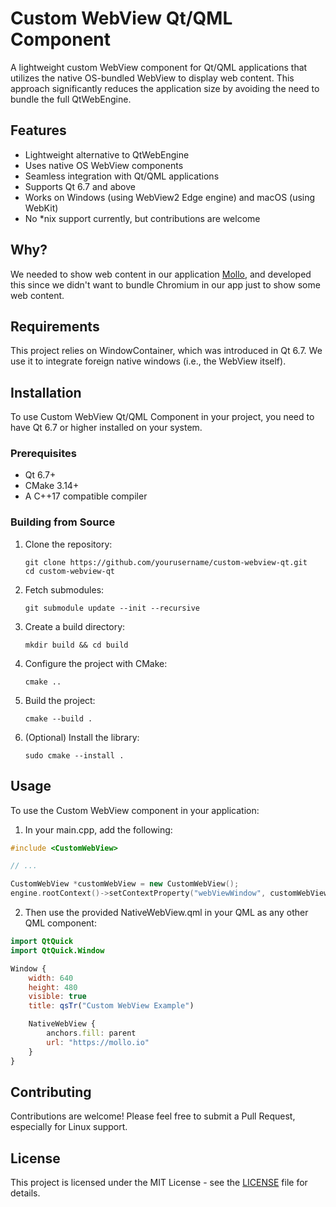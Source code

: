 # Custom WebView Qt/QML Component

A lightweight custom WebView component for Qt/QML applications that utilizes the native OS-bundled WebView to display web content. This approach significantly reduces the application size by avoiding the need to bundle the full QtWebEngine.

## Features

- Lightweight alternative to QtWebEngine
- Uses native OS WebView components
- Seamless integration with Qt/QML applications
- Supports Qt 6.7 and above
- Works on Windows (using WebView2 Edge engine) and macOS (using WebKit)
- No *nix support currently, but contributions are welcome

## Why?

We needed to show web content in our application [Mollo](https://mollo.io), and developed this since we didn't want to bundle Chromium in our app just to show some web content. 

## Requirements

This project relies on WindowContainer, which was introduced in Qt 6.7. We use it to integrate foreign native windows (i.e., the WebView itself).

## Installation

To use Custom WebView Qt/QML Component in your project, you need to have Qt 6.7 or higher installed on your system.

### Prerequisites

- Qt 6.7+
- CMake 3.14+
- A C++17 compatible compiler

### Building from Source

1. Clone the repository:
   ```
   git clone https://github.com/yourusername/custom-webview-qt.git
   cd custom-webview-qt
   ```

2. Fetch submodules:
   ```
   git submodule update --init --recursive
   ```

3. Create a build directory:
   ```
   mkdir build && cd build
   ```

4. Configure the project with CMake:
   ```
   cmake ..
   ```

5. Build the project:
   ```
   cmake --build .
   ```

6. (Optional) Install the library:
   ```
   sudo cmake --install .
   ```

## Usage

To use the Custom WebView component in your application:

1. In your main.cpp, add the following:

```cpp
#include <CustomWebView>

// ...

CustomWebView *customWebView = new CustomWebView();
engine.rootContext()->setContextProperty("webViewWindow", customWebView);
```

2. Then use the provided NativeWebView.qml in your QML as any other QML component:

```qml
import QtQuick
import QtQuick.Window

Window {
    width: 640
    height: 480
    visible: true
    title: qsTr("Custom WebView Example")

    NativeWebView {
        anchors.fill: parent
        url: "https://mollo.io"
    }
}
```

## Contributing

Contributions are welcome! Please feel free to submit a Pull Request, especially for Linux support.

## License

This project is licensed under the MIT License - see the [LICENSE](LICENSE) file for details.
